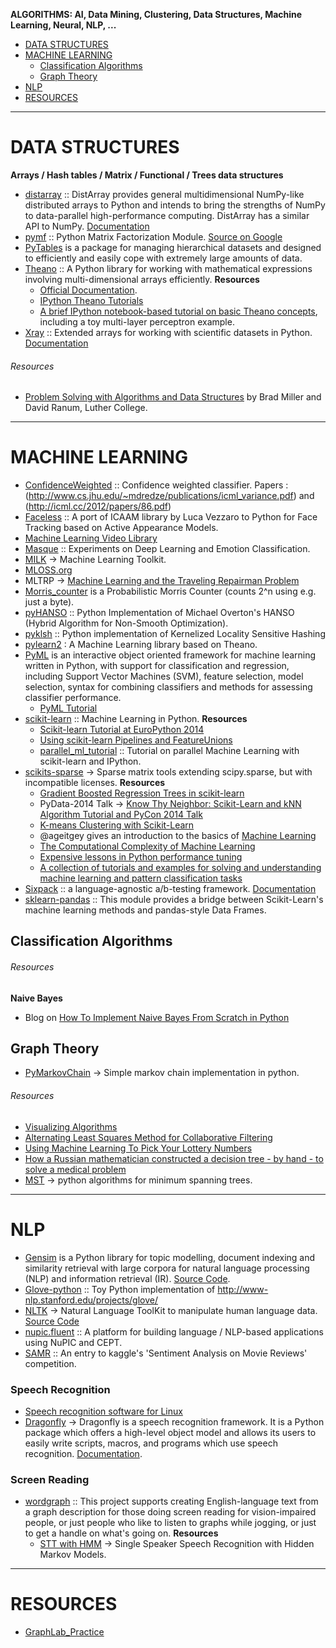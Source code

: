 **ALGORITHMS: AI, Data Mining, Clustering, Data Structures, Machine Learning, Neural, NLP, ...**

- [DATA STRUCTURES](#data-structures)
- [MACHINE LEARNING](#machine-learning])
   - [Classification Algorithms](#classification-algorithms)
   - [Graph Theory](#graph-theory)
- [NLP](#nlp)
- [RESOURCES](#resources)

----

# DATA STRUCTURES
**Arrays / Hash tables / Matrix / Functional / Trees data structures**
- [distarray](https://github.com/enthought/distarray) :: DistArray provides general multidimensional NumPy-like distributed arrays to Python and intends to bring the strengths of NumPy to data-parallel high-performance computing. DistArray has a similar API to NumPy. [Documentation](http://distarray.readthedocs.org)
- [pymf](https://github.com/nils-werner/pymf) :: Python Matrix Factorization Module. [Source on Google](https://code.google.com/p/pymf/)
- [PyTables](http://pytables.github.io/) is a package for managing hierarchical datasets and designed to efficiently and easily cope with extremely large amounts of data.
- [Theano](http://deeplearning.net/software/theano/) :: A Python library for working with mathematical expressions involving multi-dimensional arrays efficiently. 
   __Resources__
   - [Official Documentation](http://deeplearning.net/software/theano/tutorial/).
   - [IPython Theano Tutorials](https://github.com/jaberg/IPythonTheanoTutorials)
   - [A brief IPython notebook-based tutorial on basic Theano concepts](http://nbviewer.ipython.org/github/craffel/theano-tutorial/blob/master/Theano%20Tutorial.ipynb), including a toy multi-layer perceptron example.
- [Xray](https://github.com/xray/xray) :: Extended arrays for working with scientific datasets in Python. [Documentation](http://xray.readthedocs.org)

###### Resources
- [Problem Solving with Algorithms and Data Structures](http://interactivepython.org/courselib/static/pythonds/index.html) by Brad Miller and David Ranum, Luther College.

----

# MACHINE LEARNING
- [ConfidenceWeighted](https://github.com/echizentm/ConfidenceWeighted) :: Confidence weighted classifier. Papers : (http://www.cs.jhu.edu/~mdredze/publications/icml_variance.pdf) and (http://icml.cc/2012/papers/86.pdf)
- [Faceless](https://github.com/faithlessfriend/faceless) :: A port of ICAAM library by Luca Vezzaro to Python for Face Tracking based on Active Appearance Models. 
- [Machine Learning Video Library](http://work.caltech.edu/library/)
- [Masque](https://github.com/faithlessfriend/masque) :: Experiments on Deep Learning and Emotion Classification.
- [MILK](http://www.luispedro.org/software/milk) → Machine Learning Toolkit.
- [MLOSS.org](http://mloss.org/software/)
- MLTRP → [Machine Learning and the Traveling Repairman Problem](https://github.com/thejat/mltrp )
- [Morris_counter](https://github.com/ianozsvald/morris_counter) is a Probabilistic Morris Counter (counts 2^n using e.g. just a byte).
- [pyHANSO](https://github.com/dohmatob/pyHANSO) :: Python Implementation of Michael Overton's HANSO (Hybrid Algorithm for Non-Smooth Optimization).
- [pyklsh](https://github.com/jakevdp/pyklsh) :: Python implementation of Kernelized Locality Sensitive Hashing
- [pylearn2](https://github.com/lisa-lab/pylearn2) : A Machine Learning library based on Theano.
- [PyML](http://sourceforge.net/projects/pyml/) is an interactive object oriented framework for machine learning written in Python, with support for classification and regression, including Support Vector Machines (SVM), feature selection, model selection, syntax for combining classifiers and methods for assessing classifier performance. 
   - [PyML Tutorial](http://pyml.sourceforge.net/tutorial.html)
- [scikit-learn](http://scikit-learn.org/stable/) :: Machine Learning in Python.
   __Resources__
   - [Scikit-learn Tutorial at EuroPython 2014](https://github.com/GaelVaroquaux/sklearn_europython_2014)
   - [Using scikit-learn Pipelines and FeatureUnions](http://zacstewart.com/2014/08/05/pipelines-of-featureunions-of-pipelines.html)
   - [parallel_ml_tutorial](https://github.com/ogrisel/parallel_ml_tutorial) :: Tutorial on parallel Machine Learning with scikit-learn and IPython.
- [scikits-sparse](https://github.com/njsmith/scikits-sparse) → Sparse matrix tools extending scipy.sparse, but with incompatible licenses.
   __Resources__
   - [Gradient Boosted Regression Trees in scikit-learn](https://github.com/davidwhogg/DataAnalysisRecipes)
   - PyData-2014 Talk → [Know Thy Neighbor: Scikit-Learn and kNN Algorithm Tutorial and PyCon 2014 Talk](https://github.com/pkafei/Know_Thy_Neighbor)
   - [K-means Clustering with Scikit-Learn](https://github.com/sarguido/k-means-clustering)
   - @ageitgey gives an introduction to the basics of [Machine Learning](https://medium.com/@ageitgey/machine-learning-is-fun-80ea3ec3c471)
   - [The Computational Complexity of Machine Learning](https://www.cs.utexas.edu/~klivans/395t.html)
   - [Expensive lessons in Python performance tuning](http://blog.explainmydata.com/2012/07/expensive-lessons-in-python-performance.html)
   - [A collection of tutorials and examples for solving and understanding machine learning and pattern classification tasks](https://github.com/rasbt/pattern_classification)
- [Sixpack](http://sixpack.seatgeek.com) :: a language-agnostic a/b-testing framework. [Documentation](https://github.com/seatgeek/sixpack)
- [sklearn-pandas](https://github.com/paulgb/sklearn-pandas) :: This module provides a bridge between Scikit-Learn's machine learning methods and pandas-style Data Frames.


## Classification Algorithms

###### Resources
**Naive Bayes**
* Blog on [How To Implement Naive Bayes From Scratch in Python](http://machinelearningmastery.com/naive-bayes-classifier-scratch-python/)


## Graph Theory
- [PyMarkovChain](https://github.com/TehMillhouse/PyMarkovChain) →  Simple markov chain implementation in python.

###### Resources
- [Visualizing Algorithms](http://bost.ocks.org/mike/algorithms/)
- [Alternating Least Squares Method for Collaborative Filtering](http://bugra.github.io/work/notes/2014-04-19/alternating-least-squares-method-for-collaborative-filtering/)
- [Using Machine Learning To Pick Your Lottery Numbers](http://nbviewer.ipython.org/url/www.onewinner.me/en/devoxxML.ipynb)
- [How a Russian mathematician constructed a decision tree - by hand - to solve a medical problem](http://fastml.com/how-a-russian-mathematician-constructed-a-decision-tree-by-hand-to-solve-a-medical-problem/)
- [MST](http://healthyalgorithms.wordpress.com/2009/01/13/aco-in-python-pads-for-minimum-spanning-trees/) →  python algorithms for minimum spanning trees.


----

# NLP
- [Gensim](http://radimrehurek.com/gensim/) is a Python library for topic modelling, document indexing and similarity retrieval with large corpora for natural language processing (NLP) and information retrieval (IR). [Source Code](https://github.com/piskvorky/gensim).
- [Glove-python](https://github.com/maciejkula/glove-python) :: Toy Python implementation of http://www-nlp.stanford.edu/projects/glove/
- [NLTK](http://www.nltk.org/) →  Natural Language ToolKit to manipulate human language data. [Source Code](https://github.com/nltk/nltk) 
- [nupic.fluent](https://github.com/numenta/nupic.fluent) :: A platform for building language / NLP-based applications using NuPIC and CEPT.
- [SAMR](https://github.com/rafacarrascosa/samr) :: An entry to kaggle's 'Sentiment Analysis on Movie Reviews' competition.

### Speech Recognition
- [Speech recognition software for Linux](http://en.wikipedia.org/wiki/Speech_recognition_software_for_Linux)
- [Dragonfly](https://code.google.com/p/dragonfly/) →  Dragonfly is a speech recognition framework. It is a Python package which offers a high-level object model and allows its users to easily write scripts, macros, and programs which use speech recognition. [Documentation](https://pythonhosted.org/dragonfly/).

### Screen Reading
- [wordgraph](https://github.com/tleeuwenburg/wordgraph) :: This project supports creating English-language text from a graph description for those doing screen reading for vision-impaired people, or just people who like to listen to graphs while jogging, or just to get a handle on what's going on. 
   __Resources__
   - [STT with HMM](https://kastnerkyle.github.io/blog/2014/05/22/single-speaker-speech-recognition/) →  Single Speaker Speech Recognition with Hidden Markov Models.

----

# RESOURCES
- [GraphLab_Practice](https://github.com/nyghtowl/GraphLab_Practice) 

